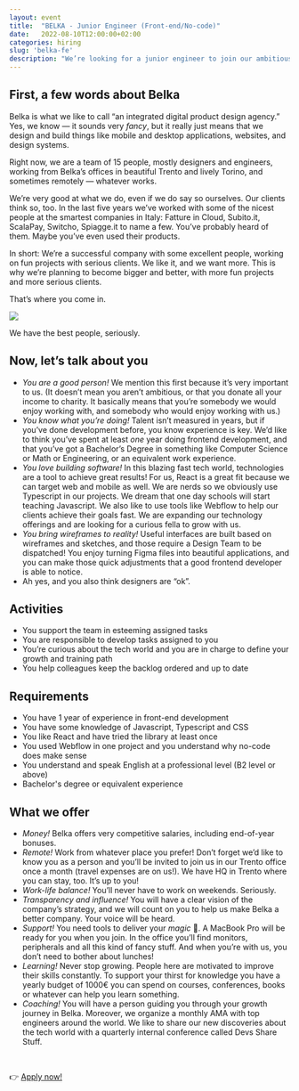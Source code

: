 ```yaml
---
layout: event
title:  "BELKA - Junior Engineer (Front-end/No-code)"
date:   2022-08-10T12:00:00+02:00
categories: hiring
slug: 'belka-fe'
description: "We’re looking for a junior engineer to join our ambitious and cheerful team. You love building software but are not afraid of no-code. You think designers are ok. You like making things happen with the magic of pixels. Remote or onsite, it’s up to you."
---
```


## First, a few words about Belka

Belka is what we like to call “an integrated digital product design agency.” Yes, we know — it sounds very *fancy*, but it really just means that we design and build things like mobile and desktop applications, websites, and design systems.

Right now, we are a team of 15 people, mostly designers and engineers, working from Belka’s offices in beautiful Trento and lively Torino, and sometimes remotely — whatever works.

We’re very good at what we do, even if we do say so ourselves. Our clients think so, too. In the last five years we’ve worked with some of the nicest people at the smartest companies in Italy: Fatture in Cloud, Subito.it, ScalaPay, Switcho, Spiagge.it to name a few. You’ve probably heard of them. Maybe you’ve even used their products.

In short: We’re a successful company with some excellent people, working on fun projects with serious clients. We like it, and we want more. This is why we’re planning to become bigger and better, with more fun projects and more serious clients.

That’s where you come in.

<img style="max-width: 100%" src="https://belkadigital.notion.site/image/https%3A%2F%2Fs3-us-west-2.amazonaws.com%2Fsecure.notion-static.com%2F6c57f2d9-eb06-4575-84b9-4a75be41f45a%2FUntitled.png?table=block&id=705138a7-701d-4fa8-9739-0a75c858e82a&spaceId=7768c21a-7e73-420b-83da-f03d3022f8d9&width=2000&userId=&cache=v2">

We have the best people, seriously.

## Now, let’s talk about you

- *You are a good person!*  We mention this first because it’s very important to us. (It doesn’t mean you aren’t ambitious, or that you donate all your income to charity. It basically means that you’re somebody we would enjoy working with, and somebody who would enjoy working with us.)
- *You know what you’re doing!* Talent isn’t measured in years, but if you’ve done development before, you know experience is key. We’d like to think you’ve spent at least *one* year doing frontend development, and that you’ve got a Bachelor’s Degree in something like Computer Science or Math or Engineering, or an equivalent work experience.
- *You love building software!*  In this blazing fast tech world, technologies are a tool to achieve great results! For us, React is a great fit because we can target web and mobile as well. We are nerds so we obviously use Typescript in our projects. We dream that one day schools will start teaching Javascript. We also like to use tools like Webflow to help our clients achieve their goals fast. We are expanding our technology offerings and are looking for a curious fella to grow with us.
- *You bring wireframes to reality!*  Useful interfaces are built based on wireframes and sketches, and those require a Design Team to be dispatched! You enjoy turning Figma files into beautiful applications, and you can make those quick adjustments that a good frontend developer is able to notice.
- Ah yes, and you also think designers are “ok”.

## Activities

- You support the team in esteeming assigned tasks
- You are responsible to develop tasks assigned to you
- You’re curious about the tech world and you are in charge to define your growth and training path
- You help colleagues keep the backlog ordered and up to date

## Requirements

- You have 1 year of experience in front-end development
- You have some knowledge of Javascript, Typescript and CSS
- You like React and have tried the library at least once
- You used Webflow in one project and you understand why no-code does make sense
- You understand and speak English at a professional level (B2 level or above)
- Bachelor's degree or equivalent experience

## What we offer

- *Money!*  Belka offers very competitive salaries, including end-of-year bonuses.
- *Remote!*  Work from whatever place you prefer! Don’t forget we’d like to know you as a person and you’ll be invited to join us in our Trento office once a month (travel expenses are on us!). We have HQ in Trento where you can stay, too. It’s up to you!
- *Work-life balance!*  You’ll never have to work on weekends. Seriously.
- *Transparency and influence!* You will have a clear vision of the company’s strategy, and we will count on you to help us make Belka a better company. Your voice will be heard.
- *Support!*  You need tools to deliver your *magic* 🔮. A MacBook Pro will be ready for you when you join. In the office you’ll find monitors, peripherals and all this kind of fancy stuff. And when you’re with us, you don’t need to bother about lunches!
- *Learning!*  Never stop growing. People here are motivated to improve their skills constantly. To support your thirst for knowledge you have a yearly budget of 1000€ you can spend on courses, conferences, books or whatever can help you learn something.
- *Coaching!*  You will have a person guiding you through your growth journey in Belka. Moreover, we organize a monthly AMA with top engineers around the world. We like to share our new discoveries about the tech world with a quarterly internal conference called Devs Share Stuff.

<br>

👉 [Apply now!](https://airtable.com/shrvED9zS4Nv6enBo)